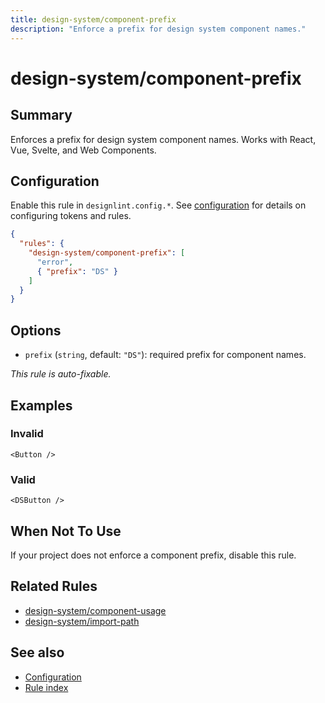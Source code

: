 ```yaml
---
title: design-system/component-prefix
description: "Enforce a prefix for design system component names."
---
```


# design-system/component-prefix

## Summary
Enforces a prefix for design system component names. Works with React, Vue, Svelte, and Web Components.

## Configuration
Enable this rule in `designlint.config.*`. See [configuration](../../configuration.md) for details on configuring tokens and rules.

```json
{
  "rules": {
    "design-system/component-prefix": [
      "error",
      { "prefix": "DS" }
    ]
  }
}
```

## Options
- `prefix` (`string`, default: `"DS"`): required prefix for component names.

*This rule is auto-fixable.*

## Examples

### Invalid

```tsx
<Button />
```

### Valid

```tsx
<DSButton />
```

## When Not To Use
If your project does not enforce a component prefix, disable this rule.

## Related Rules
- [design-system/component-usage](./component-usage.md)
- [design-system/import-path](./import-path.md)

## See also
- [Configuration](../../configuration.md)
- [Rule index](../index.md)
